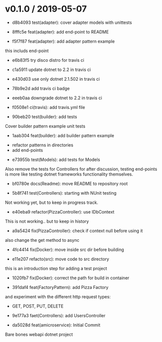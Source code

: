 v0.1.0 / 2019-05-07
===================

* d8b4093 test(adapter): cover adapter models with unittests

* 8fffc5e feat(adapter): add end-point to README

* f5f7f87 feat(adapter): add adapter pattern example

this includs end-point

* e6b83f5 try disco distro for travis ci
* c1a5911 update dotnet to 2.2 in travis ci
* e430d03 use only dotnet 2.1.502 in travis ci
* 78b9e2d add travis ci badge
* eeeb0aa downgrade dotnet to 2.2 in travis ci
* f0508e1 ci(travis): add travis.yml file

* 90beb20 test(builder): add tests

Cover builder pattern example unit tests

* 1aab304 feat(builder): add builder pattern example

- refactor patterns in directories
- add end-points

* e73955b test(Models): add tests for Models

Also remove the tests for Controllers
for after discussion, testing end-points
is more like testing dotnet frameworks
functionality themselves.

* bf0780e docs(Readme): move README to repository root

* 5b8f741 test(Controllers): starting with NUnit testing

Not working yet, but to keep in progress track.

* e40eba9 refactor(PizzaController): use IDbContext

This is not working.. but to keep in history

* a9a5424 fix(PizzaController): check if context null before using it

also change the get method to async

* 4fc4414 fix(Docker): move inside src dir before building

* e11e207 refacto(src): move code to src directory

this is an introduction step for adding a test project

* 1020fb7 fix(Docker): correct the path for build in container

* 391daf4 feat(FactoryPattern): add Pizza Factory

and experiment with the different http request types:

- GET, POST, PUT, DELETE

* 9e177a3 faet(Controllers): add UsersController

* da5028d feat(amicroservice): Initial Commit

Bare bones webapi dotnet project
